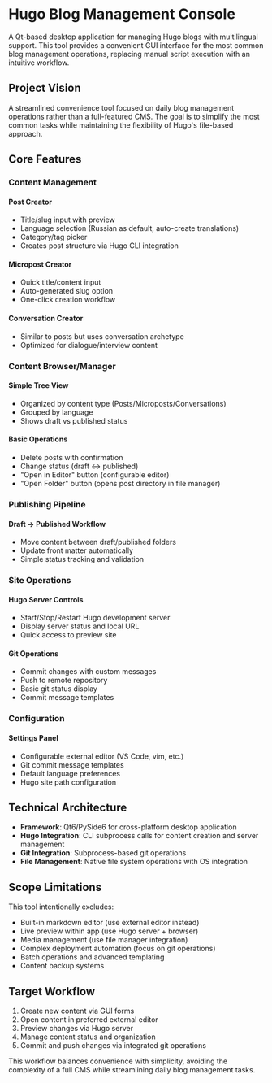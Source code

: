 # Hugo Blog Management Console

A Qt-based desktop application for managing Hugo blogs with multilingual support. This tool provides a convenient GUI interface for the most common blog management operations, replacing manual script execution with an intuitive workflow.

## Project Vision

A streamlined convenience tool focused on daily blog management operations rather than a full-featured CMS. The goal is to simplify the most common tasks while maintaining the flexibility of Hugo's file-based approach.

## Core Features

### Content Management

#### Post Creator
- Title/slug input with preview
- Language selection (Russian as default, auto-create translations)
- Category/tag picker
- Creates post structure via Hugo CLI integration

#### Micropost Creator
- Quick title/content input
- Auto-generated slug option
- One-click creation workflow

#### Conversation Creator
- Similar to posts but uses conversation archetype
- Optimized for dialogue/interview content

### Content Browser/Manager

#### Simple Tree View
- Organized by content type (Posts/Microposts/Conversations)
- Grouped by language
- Shows draft vs published status

#### Basic Operations
- Delete posts with confirmation
- Change status (draft ↔ published)
- "Open in Editor" button (configurable editor)
- "Open Folder" button (opens post directory in file manager)

### Publishing Pipeline

#### Draft → Published Workflow
- Move content between draft/published folders
- Update front matter automatically
- Simple status tracking and validation

### Site Operations

#### Hugo Server Controls
- Start/Stop/Restart Hugo development server
- Display server status and local URL
- Quick access to preview site

#### Git Operations
- Commit changes with custom messages
- Push to remote repository
- Basic git status display
- Commit message templates

### Configuration

#### Settings Panel
- Configurable external editor (VS Code, vim, etc.)
- Git commit message templates
- Default language preferences
- Hugo site path configuration

## Technical Architecture

- **Framework**: Qt6/PySide6 for cross-platform desktop application
- **Hugo Integration**: CLI subprocess calls for content creation and server management
- **Git Integration**: Subprocess-based git operations
- **File Management**: Native file system operations with OS integration

## Scope Limitations

This tool intentionally excludes:
- Built-in markdown editor (use external editor instead)
- Live preview within app (use Hugo server + browser)
- Media management (use file manager integration)
- Complex deployment automation (focus on git operations)
- Batch operations and advanced templating
- Content backup systems

## Target Workflow

1. Create new content via GUI forms
2. Open content in preferred external editor
3. Preview changes via Hugo server
4. Manage content status and organization
5. Commit and push changes via integrated git operations

This workflow balances convenience with simplicity, avoiding the complexity of a full CMS while streamlining daily blog management tasks.